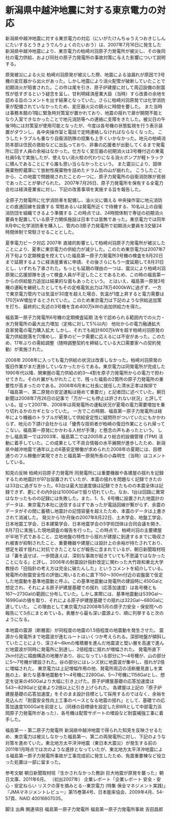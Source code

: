 # 新潟県中越沖地震に対する東京電力の対応

新潟県中越沖地震に対する東京電力の対応（にいがたけんちゅうえつおきじしんにたいするとうきょうでんりょくのたいおう）は、2007年7月16日に発生した新潟県中越沖地震により、東京電力の柏崎刈羽原子力発電所が被災し、その後同社の電力供給、および同社の原子力発電所の事故対策に与えた影響について説明する。

原発被災による火災
柏崎刈羽原発が被災した際、地震による油漏れが原因で3号機の変圧器から出火があった。しかし地震により消火配管が破断していたことで初期消火が阻害された。この件は尾を引き、原子炉建屋に対して周辺設備の耐震性が低すぎるという疑念を呈し、甘利明経済産業大臣（当時）すら改善の余地を認める旨のコメントを出す結果となっていた。さらに柏崎刈羽原発では化学消防車が配備されていなかったため、変圧器火災の鎮火に時間を要した。
また当時は事務本館の1階に緊急時対策室が置かれており、地震の揺れで扉が開閉不能となり入室できなかったことで地元消防等への連絡に支障をきたした。被災日の午後1時には対策室が使用可能となったが、今度は各号機の状態監視を行う表示装置がダウンし、各中央操作室と電話で定時連絡しなければならなくなった。
こうしたトラブルも重なり自衛消防隊の招集も上手くいかなかった。地元の柏崎消防本部は住民の救助などに出払っており、非番の応援者が出勤してくるまで発電所に回す人員の余裕はなかった。仕方なく変圧器の初期消火は3号機付近の東電社員5名で実施したが、使えない消火栓の代わりになる消火ポンプが軽トラックに積んであることにすら誰も思い当らなかったという。
また震災により、固体廃棄物貯蔵庫にて放射性廃棄物を詰めたドラム缶の山が崩れた。
こうしたことから、この地震で問題視されたことの一つに、原子力発電所の自衛消防隊が貧弱であったことが挙げられた。
2007年7月26日、原子力発電所を保有する全電力会社は経済産業省に対し、下記の改善事項を実施する旨を報告した。

全原子力発電所に化学消防車を配備し、油火災に備える
中央操作室に地元消防との直通回線を設置する
常駐あるいは発電所近くで待機する、10名以上の自衛消防団を組織できるよう準備する
この時点では、24時間体制で専従の初期消火要員を配置している原子力関係施設は日本では皆無であった。東京電力では同年8月中に化学消防車を購入し、管内の3原子力発電所で初期消火要員を3交替24時間体制で常駐させることとした。

夏季電力ピーク対応
2007年
直接的影響として柏崎刈羽原子力発電所が被災したことにより、夏季に東京電力の供給力が減少した。このため東京電力は2007年7月下旬より定期検査を控えていた福島第一原子力発電所3号機の検査を8月20日まで延期するように経済産業省に申請、その後さらにもう一度延期して8月31日とし、いずれも了承された。もっとも延期の理由の一つは、震災により柏崎刈羽原発に応援部隊を送って検査人員が不足したことであるため、この時の福島第一からの供給能力追加は結果的な面もあったという。
とはいえ、福島第一原発3号機の運転を継続したとしてもその定格電気出力は78万4000kWに過ぎず、一方で東京電力管内では気温が30度を超えた場合、気温が1度上昇すると電力需要は170万kW増加するとされていた。このため東京電力は下記のような供給追加策を打ち、最終的に先述の3号機を含め400万kWの追加供給力を得た。

福島第一原子力発電所6号機の定期検査延期
法令で認められる範囲内での火力・水力発電所の最大出力増加（定格に対して5%以内）
他社からの電力融通拡大
自家発電の電力購入拡大
しかし、それでも総計800万kWを超す柏崎刈羽原発の電力供給脱落を穴埋めし、夏季のピーク需要に応えるには不安があった。このため、17年ぶりの需給調整（随時調整契約を締結している大口需要家への契約発動）が実施された。

2008年
2008年に入っても電力供給の状況は改善しなかった。柏崎刈羽原発の復旧作業がまだ進捗していなかったからである。東京電力は同発電所が完成した1990年代以降、関東圏の電力供給の約3〜4割を原子力発電所からの電力で担わせてきた。その片翼がもがれたことで、残った福島の2箇所の原子力発電所の重要性が高まったのである。2008年6月末に社長に就任した清水正孝は挨拶で「福島第一、第二原発の安定運転は極めて重要だ」と記者団に述べていた。朝日新聞は2008年7月26日の記事で「万が一にも停止は許されない状況」と評している。従って2007年、2008年は両発電所の運転状況が夏場の電力需要増加を乗り切れるかのカギとなっていた。
一方でこの時期、福島第一原子力発電所は経年により機器のトラブルが続発して供給安定性に疑問符がついていたにもかかわらず、地元の下請け会社からは「優秀な技術者が柏崎の復旧作業にとられ帰ってこない。福島第一原発にかかわる人材が手薄」と懸念の声もあったという。
しかし福島第一では2003年、福島第二では2005年より総合的設備管理 (TPM) 活動に着手していた。この成果として不具合情報の水平展開が進歩したため、新潟県中越沖地震で通年以上の6基安定稼働が求められた2008年の夏期には、目標通りのフル稼働が実現できたと福島第一原発所長の小森明生（当時）はコメントしている。

知見の反映
柏崎刈羽原子力発電所
同発電所には重要機器や各建屋の揺れを記録するため地震計が97台設置されていたが、本震の揺れを問題なく記録できたのは33台に過ぎなかった。63台は最大加速度値は記録できたものの本震全体は記録できず、更にその内9台は1000Galで振り切れていた。なお、1台は回路に異常はなかったものの記録には失敗した。また、1、5、6号機に設置された地震計のデータは、東京電力本社に送信するはずであったが電話回線が繋がらず、余震のデータがその間に蓄積し地震計の記憶容量を超えたため、本震のデータは上書きされて消滅した。
発災から1か月後の2007年8月22日、土木学会、地盤工学会、日本地震工学会、日本建築学会、日本地震学会の5学術団体は合同会議を開き、8月7日に実施した現地調査の報告を行った。この時点で、柏崎刈羽の主要建屋が半地下式であること、立地地盤の特性から揺れが建屋に到達するまでに吸収され被害が抑制されたこと、重要機器や建屋には設計上の余裕が持たされており、想定を超す揺れに対抗できたことなどが報告に含まれているが、朝日新聞取材班は「裏を返せば、一歩間違えば、深刻な事故が起きていても不思議ではなかったことになる」と評し、2006年の耐震設計指針改定に関わった大竹政和東北大学教授の「旧指針の考え方は完全に破たんした」というコメントを紹介している。
発電所の耐震安全性の評価に用いるために直下150〜300m付近の岩盤面で仮定した地震動を基準地震動と呼ぶ。この基準地震動は発電所の建設時に450Galと想定され、それによる原子炉建屋基礎での揺れ（応答加速度）は各号機とも167〜273Galの範囲に分布していた。しかし実際には、基準地震動は539Gal〜1699Galの値を取り、それによる原子炉建屋基礎での揺れは322Gal〜680Galに達していた。
この理由として東京電力は2008年5月の原子力安全・保安院への報告にて3点にまとめている。表層から最も深い震源より、順に列挙すると次のようになる。

本地震の震源（断層面）が同程度の地震の1.5倍程度の地震動を発生させた。
震源から発電所まで地震波が進むルートはいくつか考えられる。深部地盤が傾斜していたことにより、深さ4〜6kmの堆積層を進んだ地震波と堅い層を高速で進んだ地震波が同時に発電所に到達し、2倍程度に揺れが増幅された。
発電所直下2km付近に褶曲構造の地層があり、谷になっている部分に1〜4号機が、山の部分に5〜7号機が建設された。谷の部分にはレンズ状に地震波が集中し、揺れが2倍に増幅された。
東京電力は上記増幅作用の他、発電所周辺の活断層見直しを実施の上、新たな基準地震動を1〜4号機に2280Gal、5〜7号機に1156Galとし、想定を従来の450Galより大幅に引き上げた。原子炉建屋基礎の応答加速度は543〜829Galと従来より2倍以上に引き上げられた。
各建屋は上記の「原子炉建屋基礎の応答加速度」をそのまま設計目標として採用するのではなく、余裕を見込んだ「耐震安全性向上工事のベースとなる地震の揺れ」として、基礎での応答加速度1000Galを前提とし（同様の目標値を設定したBWRとして中部電力浜岡原子力発電所があった）、各号機は配管サポートの増設など耐震補強工事に着手した。

福島第一・第二原子力発電所
新潟県中越沖地震で得られた知見を反映させるため、東京電力は被災しなかった福島第一、第二の両発電所に対し、下記のような対策を進めていた。東北地方太平洋沖地震（東日本大震災）が発生する前の2011年1月時点では次のような進捗となっていたが、東北地方太平洋沖地震による福島第一原子力発電所事故が工事完成前に発生したため、免震重要棟など役立った処置は一部に留まった。

参考文献
朝日新聞取材班『生かされなかった教訓 巨大地震が原発を襲った』朝日文庫、2011年6月。 （初出2007年）
企業レポート「企業レポート 安全・安心・安定ねらい リスクの芽を摘みとる--東京電力 (特集 保全マネジメント実践)」『JMAマネジメントレビュー』第15巻第4号、日本能率協会、2009年4月、54-57頁、NAID 40016607035。

脚注
出典
関連項目
福島第一原子力発電所
福島第一原子力発電所事故
吉田昌郎